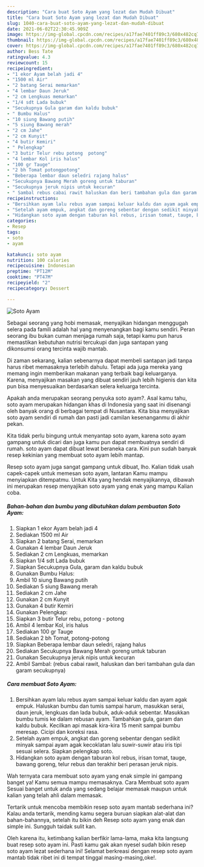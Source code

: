 ```yaml
---
description: "Cara buat Soto Ayam yang lezat dan Mudah Dibuat"
title: "Cara buat Soto Ayam yang lezat dan Mudah Dibuat"
slug: 1040-cara-buat-soto-ayam-yang-lezat-dan-mudah-dibuat
date: 2021-06-02T22:30:45.909Z
image: https://img-global.cpcdn.com/recipes/a17fae7401ff89c3/680x482cq70/soto-ayam-foto-resep-utama.jpg
thumbnail: https://img-global.cpcdn.com/recipes/a17fae7401ff89c3/680x482cq70/soto-ayam-foto-resep-utama.jpg
cover: https://img-global.cpcdn.com/recipes/a17fae7401ff89c3/680x482cq70/soto-ayam-foto-resep-utama.jpg
author: Bess Tate
ratingvalue: 4.3
reviewcount: 15
recipeingredient:
- "1 ekor Ayam belah jadi 4"
- "1500 ml Air"
- "2 batang Serai memarkan"
- "4 lembar Daun Jeruk"
- "2 cm Lengkuas memarkan"
- "1/4 sdt Lada bubuk"
- "Secukupnya Gula garam dan kaldu bubuk"
- " Bumbu Halus"
- "10 siung Bawang putih"
- "5 siung Bawang merah"
- "2 cm Jahe"
- "2 cm Kunyit"
- "4 butir Kemiri"
- " Pelengkap"
- "3 butir Telur rebu potong  potong"
- "4 lembar Kol iris halus"
- "100 gr Tauge"
- "2 bh Tomat potongpotong"
- "Beberapa lembar daun seledri rajang halus"
- "Secukupnya Bawang Merah goreng untuk taburan"
- "Secukupnya jeruk nipis untuk kecuran"
- " Sambal rebus cabai rawit haluskan dan beri tambahan gula dan garam secukupnya"
recipeinstructions:
- "Bersihkan ayam lalu rebus ayam sampai keluar kaldu dan ayam agak empuk. Haluskan bumbu dan tumis sampai harum, masukkan serai, daun jeruk, lengkuas dan lada bubuk, aduk-aduk sebentar. Masukkan bumbu tumis ke dalam rebusan ayam. Tambahkan gula, garam dan kaldu bubuk. Kecilkan api masak kira-kira 15 menit sampai bumbu meresap. Cicipi dan koreksi rasa."
- "Setelah ayam empuk, angkat dan goreng sebentar dengan sedikit minyak sampai ayam agak kecoklatan lalu suwir-suwir atau iris tipi sesuai selera. Siapkan pelengkap soto."
- "Hidangkan soto ayam dengan taburan kol rebus, irisan tomat, tauge, bawang goreng, telur rebus dan terakhir beri perasan jeruk nipis."
categories:
- Resep
tags:
- soto
- ayam

katakunci: soto ayam 
nutrition: 100 calories
recipecuisine: Indonesian
preptime: "PT12M"
cooktime: "PT47M"
recipeyield: "2"
recipecategory: Dessert

---
```



![Soto Ayam](https://img-global.cpcdn.com/recipes/a17fae7401ff89c3/680x482cq70/soto-ayam-foto-resep-utama.jpg)

Sebagai seorang yang hobi memasak, menyajikan hidangan menggugah selera pada famili adalah hal yang menyenangkan bagi kamu sendiri. Peran seorang ibu bukan cuman menjaga rumah saja, tetapi kamu pun harus memastikan kebutuhan nutrisi tercukupi dan juga santapan yang dikonsumsi orang tercinta wajib mantab.

Di zaman  sekarang, kalian sebenarnya dapat membeli santapan jadi tanpa harus ribet memasaknya terlebih dahulu. Tetapi ada juga mereka yang memang ingin memberikan makanan yang terbaik bagi keluarganya. Karena, menyajikan masakan yang dibuat sendiri jauh lebih higienis dan kita pun bisa menyesuaikan berdasarkan selera keluarga tercinta. 



Apakah anda merupakan seorang penyuka soto ayam?. Asal kamu tahu, soto ayam merupakan hidangan khas di Indonesia yang saat ini disenangi oleh banyak orang di berbagai tempat di Nusantara. Kita bisa menyajikan soto ayam sendiri di rumah dan pasti jadi camilan kesenanganmu di akhir pekan.

Kita tidak perlu bingung untuk menyantap soto ayam, karena soto ayam gampang untuk dicari dan juga kamu pun dapat membuatnya sendiri di rumah. soto ayam dapat dibuat lewat beraneka cara. Kini pun sudah banyak resep kekinian yang membuat soto ayam lebih mantap.

Resep soto ayam juga sangat gampang untuk dibuat, lho. Kalian tidak usah capek-capek untuk memesan soto ayam, lantaran Kamu mampu menyiapkan ditempatmu. Untuk Kita yang hendak menyajikannya, dibawah ini merupakan resep menyajikan soto ayam yang enak yang mampu Kalian coba.

<!--inarticleads1-->

##### Bahan-bahan dan bumbu yang dibutuhkan dalam pembuatan Soto Ayam:

1. Siapkan 1 ekor Ayam belah jadi 4
1. Sediakan 1500 ml Air
1. Siapkan 2 batang Serai, memarkan
1. Gunakan 4 lembar Daun Jeruk
1. Sediakan 2 cm Lengkuas, memarkan
1. Siapkan 1/4 sdt Lada bubuk
1. Siapkan Secukupnya Gula, garam dan kaldu bubuk
1. Gunakan  Bumbu Halus:
1. Ambil 10 siung Bawang putih
1. Sediakan 5 siung Bawang merah
1. Sediakan 2 cm Jahe
1. Gunakan 2 cm Kunyit
1. Gunakan 4 butir Kemiri
1. Gunakan  Pelengkap:
1. Siapkan 3 butir Telur rebu, potong - potong
1. Ambil 4 lembar Kol, iris halus
1. Sediakan 100 gr Tauge
1. Sediakan 2 bh Tomat, potong-potong
1. Siapkan Beberapa lembar daun seledri, rajang halus
1. Sediakan Secukupnya Bawang Merah goreng untuk taburan
1. Gunakan Secukupnya jeruk nipis untuk kecuran
1. Ambil  Sambal: (rebus cabai rawit, haluskan dan beri tambahan gula dan garam secukupnya)




<!--inarticleads2-->

##### Cara membuat Soto Ayam:

1. Bersihkan ayam lalu rebus ayam sampai keluar kaldu dan ayam agak empuk. Haluskan bumbu dan tumis sampai harum, masukkan serai, daun jeruk, lengkuas dan lada bubuk, aduk-aduk sebentar. Masukkan bumbu tumis ke dalam rebusan ayam. Tambahkan gula, garam dan kaldu bubuk. Kecilkan api masak kira-kira 15 menit sampai bumbu meresap. Cicipi dan koreksi rasa.
1. Setelah ayam empuk, angkat dan goreng sebentar dengan sedikit minyak sampai ayam agak kecoklatan lalu suwir-suwir atau iris tipi sesuai selera. Siapkan pelengkap soto.
1. Hidangkan soto ayam dengan taburan kol rebus, irisan tomat, tauge, bawang goreng, telur rebus dan terakhir beri perasan jeruk nipis.




Wah ternyata cara membuat soto ayam yang enak simple ini gampang banget ya! Kamu semua mampu memasaknya. Cara Membuat soto ayam Sesuai banget untuk anda yang sedang belajar memasak maupun untuk kalian yang telah ahli dalam memasak.

Tertarik untuk mencoba membikin resep soto ayam mantab sederhana ini? Kalau anda tertarik, mending kamu segera buruan siapkan alat-alat dan bahan-bahannya, setelah itu bikin deh Resep soto ayam yang enak dan simple ini. Sungguh taidak sulit kan. 

Oleh karena itu, ketimbang kalian berfikir lama-lama, maka kita langsung buat resep soto ayam ini. Pasti kamu gak akan nyesel sudah bikin resep soto ayam lezat sederhana ini! Selamat berkreasi dengan resep soto ayam mantab tidak ribet ini di tempat tinggal masing-masing,oke!.

